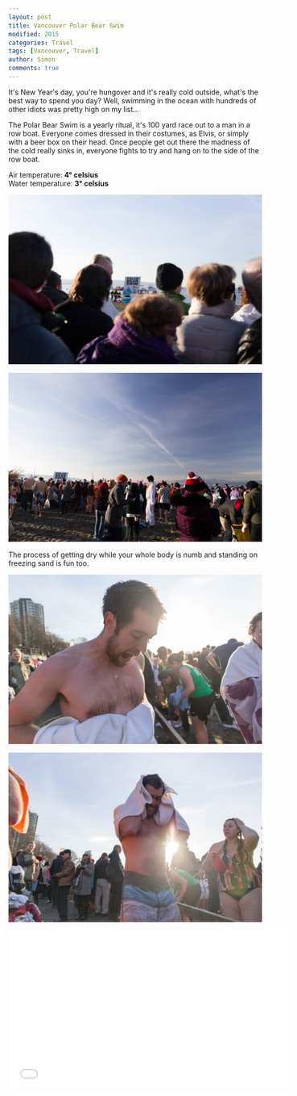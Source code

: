 ```yaml
---
layout: post
title: Vancouver Polar Bear Swim
modified: 2015
categories: Travel
tags: [Vancouver, Travel]
author: Simon
comments: true
---
```


It's New Year's day, you're hungover and it's really cold outside, what's the best way to spend you day? Well, swimming in the ocean with hundreds of other idiots was pretty high on my list...

The Polar Bear Swim is a yearly ritual, it's 100 yard race out to a man in a row boat. Everyone comes dressed in their costumes, as Elvis, or simply with a beer box on their head. Once people get out there the madness of the cold really sinks in, everyone fights to try and hang on to the side of the row boat.

Air temperature: **4° celsius**<br>
Water temperature: **3° celsius**

![Polar Bear Swim](../images/IMG_3340.jpg)

![Polar Bear Swim](../images/IMG_3342.jpg)

The process of getting dry while your whole body is numb and standing on freezing sand is fun too.

![Polar Bear Swim](../images/IMG_3384.jpg)

![Polar Bear Swim](../images/IMG_3393.jpg)

<iframe width="560" height="315" src="//www.youtube.com/embed/wsVommb48IQ" frameborder="0" allowfullscreen></iframe>